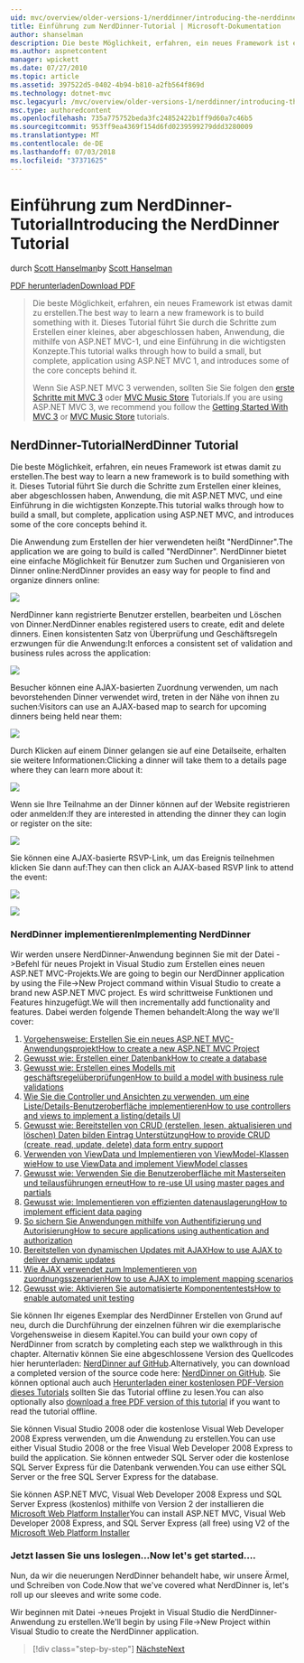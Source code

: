 ```yaml
---
uid: mvc/overview/older-versions-1/nerddinner/introducing-the-nerddinner-tutorial
title: Einführung zum NerdDinner-Tutorial | Microsoft-Dokumentation
author: shanselman
description: Die beste Möglichkeit, erfahren, ein neues Framework ist etwas damit zu erstellen. In diesem Tutorial erläutert, wie Sie eine kleine, aber abgeschlossen ist,-Anwendung, die mithilfe von P.NET-Konfiguration erstellen...
ms.author: aspnetcontent
manager: wpickett
ms.date: 07/27/2010
ms.topic: article
ms.assetid: 397522d5-0402-4b94-b810-a2fb564f869d
ms.technology: dotnet-mvc
msc.legacyurl: /mvc/overview/older-versions-1/nerddinner/introducing-the-nerddinner-tutorial
msc.type: authoredcontent
ms.openlocfilehash: 735a775752beda3fc24852422b1ff9d60a7c46b5
ms.sourcegitcommit: 953ff9ea4369f154d6fd0239599279ddd3280009
ms.translationtype: MT
ms.contentlocale: de-DE
ms.lasthandoff: 07/03/2018
ms.locfileid: "37371625"
---
```

<a name="introducing-the-nerddinner-tutorial"></a><span data-ttu-id="c2024-104">Einführung zum NerdDinner-Tutorial</span><span class="sxs-lookup"><span data-stu-id="c2024-104">Introducing the NerdDinner Tutorial</span></span>
====================
<span data-ttu-id="c2024-105">durch [Scott Hanselman](https://github.com/shanselman)</span><span class="sxs-lookup"><span data-stu-id="c2024-105">by [Scott Hanselman](https://github.com/shanselman)</span></span>

[<span data-ttu-id="c2024-106">PDF herunterladen</span><span class="sxs-lookup"><span data-stu-id="c2024-106">Download PDF</span></span>](http://aspnetmvcbook.s3.amazonaws.com/aspnetmvc-nerdinner_v1.pdf)

> <span data-ttu-id="c2024-107">Die beste Möglichkeit, erfahren, ein neues Framework ist etwas damit zu erstellen.</span><span class="sxs-lookup"><span data-stu-id="c2024-107">The best way to learn a new framework is to build something with it.</span></span> <span data-ttu-id="c2024-108">Dieses Tutorial führt Sie durch die Schritte zum Erstellen einer kleines, aber abgeschlossen haben, Anwendung, die mithilfe von ASP.NET MVC-1, und eine Einführung in die wichtigsten Konzepte.</span><span class="sxs-lookup"><span data-stu-id="c2024-108">This tutorial walks through how to build a small, but complete, application using ASP.NET MVC 1, and introduces some of the core concepts behind it.</span></span>
> 
> <span data-ttu-id="c2024-109">Wenn Sie ASP.NET MVC 3 verwenden, sollten Sie Sie folgen den [erste Schritte mit MVC 3](../../older-versions/getting-started-with-aspnet-mvc3/cs/intro-to-aspnet-mvc-3.md) oder [MVC Music Store](../../older-versions/mvc-music-store/mvc-music-store-part-1.md) Tutorials.</span><span class="sxs-lookup"><span data-stu-id="c2024-109">If you are using ASP.NET MVC 3, we recommend you follow the [Getting Started With MVC 3](../../older-versions/getting-started-with-aspnet-mvc3/cs/intro-to-aspnet-mvc-3.md) or [MVC Music Store](../../older-versions/mvc-music-store/mvc-music-store-part-1.md) tutorials.</span></span>


## <a name="nerddinner-tutorial"></a><span data-ttu-id="c2024-110">NerdDinner-Tutorial</span><span class="sxs-lookup"><span data-stu-id="c2024-110">NerdDinner Tutorial</span></span>

<span data-ttu-id="c2024-111">Die beste Möglichkeit, erfahren, ein neues Framework ist etwas damit zu erstellen.</span><span class="sxs-lookup"><span data-stu-id="c2024-111">The best way to learn a new framework is to build something with it.</span></span> <span data-ttu-id="c2024-112">Dieses Tutorial führt Sie durch die Schritte zum Erstellen einer kleines, aber abgeschlossen haben, Anwendung, die mit ASP.NET MVC, und eine Einführung in die wichtigsten Konzepte.</span><span class="sxs-lookup"><span data-stu-id="c2024-112">This tutorial walks through how to build a small, but complete, application using ASP.NET MVC, and introduces some of the core concepts behind it.</span></span>

<span data-ttu-id="c2024-113">Die Anwendung zum Erstellen der hier verwendeten heißt "NerdDinner".</span><span class="sxs-lookup"><span data-stu-id="c2024-113">The application we are going to build is called "NerdDinner".</span></span> <span data-ttu-id="c2024-114">NerdDinner bietet eine einfache Möglichkeit für Benutzer zum Suchen und Organisieren von Dinner online:</span><span class="sxs-lookup"><span data-stu-id="c2024-114">NerdDinner provides an easy way for people to find and organize dinners online:</span></span>

![](introducing-the-nerddinner-tutorial/_static/image1.png)

<span data-ttu-id="c2024-115">NerdDinner kann registrierte Benutzer erstellen, bearbeiten und Löschen von Dinner.</span><span class="sxs-lookup"><span data-stu-id="c2024-115">NerdDinner enables registered users to create, edit and delete dinners.</span></span> <span data-ttu-id="c2024-116">Einen konsistenten Satz von Überprüfung und Geschäftsregeln erzwungen für die Anwendung:</span><span class="sxs-lookup"><span data-stu-id="c2024-116">It enforces a consistent set of validation and business rules across the application:</span></span>

![](introducing-the-nerddinner-tutorial/_static/image2.png)

<span data-ttu-id="c2024-117">Besucher können eine AJAX-basierten Zuordnung verwenden, um nach bevorstehenden Dinner verwendet wird, treten in der Nähe von ihnen zu suchen:</span><span class="sxs-lookup"><span data-stu-id="c2024-117">Visitors can use an AJAX-based map to search for upcoming dinners being held near them:</span></span>

![](introducing-the-nerddinner-tutorial/_static/image3.png)

<span data-ttu-id="c2024-118">Durch Klicken auf einem Dinner gelangen sie auf eine Detailseite, erhalten sie weitere Informationen:</span><span class="sxs-lookup"><span data-stu-id="c2024-118">Clicking a dinner will take them to a details page where they can learn more about it:</span></span>

![](introducing-the-nerddinner-tutorial/_static/image4.png)

<span data-ttu-id="c2024-119">Wenn sie Ihre Teilnahme an der Dinner können auf der Website registrieren oder anmelden:</span><span class="sxs-lookup"><span data-stu-id="c2024-119">If they are interested in attending the dinner they can login or register on the site:</span></span>

![](introducing-the-nerddinner-tutorial/_static/image5.png)

<span data-ttu-id="c2024-120">Sie können eine AJAX-basierte RSVP-Link, um das Ereignis teilnehmen klicken Sie dann auf:</span><span class="sxs-lookup"><span data-stu-id="c2024-120">They can then click an AJAX-based RSVP link to attend the event:</span></span>

![](introducing-the-nerddinner-tutorial/_static/image6.png)

![](introducing-the-nerddinner-tutorial/_static/image7.png)

### <a name="implementing-nerddinner"></a><span data-ttu-id="c2024-121">NerdDinner implementieren</span><span class="sxs-lookup"><span data-stu-id="c2024-121">Implementing NerdDinner</span></span>

<span data-ttu-id="c2024-122">Wir werden unsere NerdDinner-Anwendung beginnen Sie mit der Datei -&gt;Befehl für neues Projekt in Visual Studio zum Erstellen eines neuen ASP.NET MVC-Projekts.</span><span class="sxs-lookup"><span data-stu-id="c2024-122">We are going to begin our NerdDinner application by using the File-&gt;New Project command within Visual Studio to create a brand new ASP.NET MVC project.</span></span> <span data-ttu-id="c2024-123">Es wird schrittweise Funktionen und Features hinzugefügt.</span><span class="sxs-lookup"><span data-stu-id="c2024-123">We will then incrementally add functionality and features.</span></span> <span data-ttu-id="c2024-124">Dabei werden folgende Themen behandelt:</span><span class="sxs-lookup"><span data-stu-id="c2024-124">Along the way we'll cover:</span></span>

1. [<span data-ttu-id="c2024-125">Vorgehensweise: Erstellen Sie ein neues ASP.NET MVC-Anwendungsprojekt</span><span class="sxs-lookup"><span data-stu-id="c2024-125">How to create a new ASP.NET MVC Project</span></span>](# "Erstellen eines neuen ASP.NET MVC-Projekts")
2. [<span data-ttu-id="c2024-126">Gewusst wie: Erstellen einer Datenbank</span><span class="sxs-lookup"><span data-stu-id="c2024-126">How to create a database</span></span>](# "erstellen Sie eine Datenbank")
3. [<span data-ttu-id="c2024-127">Gewusst wie: Erstellen eines Modells mit geschäftsregelüberprüfungen</span><span class="sxs-lookup"><span data-stu-id="c2024-127">How to build a model with business rule validations</span></span>](# "Erstellen eines Modells mit Geschäftsregelüberprüfungen")
4. [<span data-ttu-id="c2024-128">Wie Sie die Controller und Ansichten zu verwenden, um eine Liste/Details-Benutzeroberfläche implementieren</span><span class="sxs-lookup"><span data-stu-id="c2024-128">How to use controllers and views to implement a listing/details UI</span></span>](# "verwenden Controller und Ansichten zum Implementieren einer Auflistungs-/Detailbenutzeroberfläche")
5. <span data-ttu-id="c2024-129">[Gewusst wie: Bereitstellen von CRUD (erstellen, lesen, aktualisieren und löschen) Daten bilden Eintrag Unterstützung](# "bieten CRUD (Create, Read, Update, Delete) Daten Formular Eingabe unterstützt")</span><span class="sxs-lookup"><span data-stu-id="c2024-129">[How to provide CRUD (create, read, update, delete) data form entry support](# "Provide CRUD (Create, Read, Update, Delete) Data Form Entry Support")</span></span>
6. [<span data-ttu-id="c2024-130">Verwenden von ViewData und Implementieren von ViewModel-Klassen wie</span><span class="sxs-lookup"><span data-stu-id="c2024-130">How to use ViewData and implement ViewModel classes</span></span>](# "Verwenden von ViewData und Implementieren von ViewModel-Klassen")
7. [<span data-ttu-id="c2024-131">Gewusst wie: Verwenden Sie die Benutzeroberfläche mit Masterseiten und teilausführungen erneut</span><span class="sxs-lookup"><span data-stu-id="c2024-131">How to re-use UI using master pages and partials</span></span>](# "Wiederverwenden von UI mithilfe von Masterseiten und Teilausführungen")
8. [<span data-ttu-id="c2024-132">Gewusst wie: Implementieren von effizienten datenauslagerung</span><span class="sxs-lookup"><span data-stu-id="c2024-132">How to implement efficient data paging</span></span>](# "implementieren effizient Daten Paging")
9. [<span data-ttu-id="c2024-133">So sichern Sie Anwendungen mithilfe von Authentifizierung und Autorisierung</span><span class="sxs-lookup"><span data-stu-id="c2024-133">How to secure applications using authentication and authorization</span></span>](# "sichere Anwendungen mithilfe von Authentifizierung und Autorisierung")
10. [<span data-ttu-id="c2024-134">Bereitstellen von dynamischen Updates mit AJAX</span><span class="sxs-lookup"><span data-stu-id="c2024-134">How to use AJAX to deliver dynamic updates</span></span>](# "AJAX zu übermitteln, dynamische Updates verwenden")
11. [<span data-ttu-id="c2024-135">Wie AJAX verwendet zum Implementieren von zuordnungsszenarien</span><span class="sxs-lookup"><span data-stu-id="c2024-135">How to use AJAX to implement mapping scenarios</span></span>](# "AJAX verwenden, zum Implementieren von Zuordnungsszenarien")
12. [<span data-ttu-id="c2024-136">Gewusst wie: Aktivieren Sie automatisierte Komponententests</span><span class="sxs-lookup"><span data-stu-id="c2024-136">How to enable automated unit testing</span></span>](# "automatisierte Komponententests aktivieren")

<span data-ttu-id="c2024-137">Sie können Ihr eigenes Exemplar des NerdDinner Erstellen von Grund auf neu, durch die Durchführung der einzelnen führen wir die exemplarische Vorgehensweise in diesem Kapitel.</span><span class="sxs-lookup"><span data-stu-id="c2024-137">You can build your own copy of NerdDinner from scratch by completing each step we walkthrough in this chapter.</span></span> <span data-ttu-id="c2024-138">Alternativ können Sie eine abgeschlossene Version des Quellcodes hier herunterladen: [NerdDinner auf GitHub](https://github.com/AspNetMVPSamples/NerdDinner).</span><span class="sxs-lookup"><span data-stu-id="c2024-138">Alternatively, you can download a completed version of the source code here: [NerdDinner on GitHub](https://github.com/AspNetMVPSamples/NerdDinner).</span></span> <span data-ttu-id="c2024-139">Sie können optional auch auch [Herunterladen einer kostenlosen PDF-Version dieses Tutorials](http://aspnetmvcbook.s3.amazonaws.com/aspnetmvc-nerdinner_v1.pdf) sollten Sie das Tutorial offline zu lesen.</span><span class="sxs-lookup"><span data-stu-id="c2024-139">You can also optionally also [download a free PDF version of this tutorial](http://aspnetmvcbook.s3.amazonaws.com/aspnetmvc-nerdinner_v1.pdf) if you want to read the tutorial offline.</span></span>

<span data-ttu-id="c2024-140">Sie können Visual Studio 2008 oder die kostenlose Visual Web Developer 2008 Express verwenden, um die Anwendung zu erstellen.</span><span class="sxs-lookup"><span data-stu-id="c2024-140">You can use either Visual Studio 2008 or the free Visual Web Developer 2008 Express to build the application.</span></span> <span data-ttu-id="c2024-141">Sie können entweder SQL Server oder die kostenlose SQL Server Express für die Datenbank verwenden.</span><span class="sxs-lookup"><span data-stu-id="c2024-141">You can use either SQL Server or the free SQL Server Express for the database.</span></span>

<span data-ttu-id="c2024-142">Sie können ASP.NET MVC, Visual Web Developer 2008 Express und SQL Server Express (kostenlos) mithilfe von Version 2 der installieren die [Microsoft Web Platform Installer](https://www.microsoft.com/web/downloads/platform.aspx)</span><span class="sxs-lookup"><span data-stu-id="c2024-142">You can install ASP.NET MVC, Visual Web Developer 2008 Express, and SQL Server Express (all free) using V2 of the [Microsoft Web Platform Installer](https://www.microsoft.com/web/downloads/platform.aspx)</span></span>

### <a name="now-lets-get-started"></a><span data-ttu-id="c2024-143">Jetzt lassen Sie uns loslegen...</span><span class="sxs-lookup"><span data-stu-id="c2024-143">Now let's get started....</span></span>

<span data-ttu-id="c2024-144">Nun, da wir die neuerungen NerdDinner behandelt habe, wir unsere Ärmel, und Schreiben von Code.</span><span class="sxs-lookup"><span data-stu-id="c2024-144">Now that we've covered what NerdDinner is, let's roll up our sleeves and write some code.</span></span>

<span data-ttu-id="c2024-145">Wir beginnen mit Datei -&gt;neues Projekt in Visual Studio die NerdDinner-Anwendung zu erstellen.</span><span class="sxs-lookup"><span data-stu-id="c2024-145">We'll begin by using File-&gt;New Project within Visual Studio to create the NerdDinner application.</span></span>

> [!div class="step-by-step"]
> [<span data-ttu-id="c2024-146">Nächste</span><span class="sxs-lookup"><span data-stu-id="c2024-146">Next</span></span>](create-a-new-aspnet-mvc-project.md)
